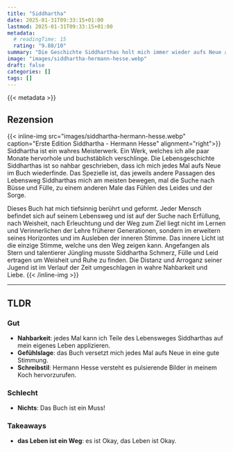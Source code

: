 ```yaml
---
title: "Siddhartha"
date: 2025-01-31T09:33:15+01:00
lastmod: 2025-01-31T09:33:15+01:00
metadata:
  # readingTime: 15
  rating: "9.88/10"
summary: "Die Geschichte Siddharthas holt mich immer wieder aufs Neue ab. Hermann Hesse hat ein zeitloses Werk über den Facettenreichtums des Lebens geschrieben."
image: "images/siddhartha-hermann-hesse.webp"
draft: false
categories: []
tags: []
---
```


{{< metadata >}}

## Rezension

{{< inline-img src="images/siddhartha-hermann-hesse.webp" caption="Erste Edition Siddhartha - Hermann Hesse" alignment="right">}}
Siddhartha ist ein wahres Meisterwerk. Ein Werk, welches ich alle paar Monate hervorhole und buchstäblich verschlinge. Die Lebensgeschichte Siddharthas ist so nahbar geschrieben, dass ich mich jedes Mal aufs Neue im Buch wiederfinde. Das Spezielle ist, das jeweils andere Passagen des Lebensweg Siddharthas mich am meisten bewegen, mal die Suche nach Büsse und Fülle, zu einem anderen Male das Fühlen des Leides und der Sorge.

Dieses Buch hat mich tiefsinnig berührt und geformt. Jeder Mensch befindet sich auf seinem Lebensweg und ist auf der Suche nach Erfüllung, nach Weisheit, nach Erleuchtung und der Weg zum Ziel liegt nicht im Lernen und Verinnerlichen der Lehre früherer Generationen, sondern im erweitern seines Horizontes und im Ausleben der inneren Stimme. Das innere Licht ist die einzige Stimme, welche uns den Weg zeigen kann. Angefangen als Stern und talentierer Jüngling musste Siddhartha Schmerz, Fülle und Leid ertragen um Weisheit und Ruhe zu finden. Die Distanz und Arroganz seiner Jugend ist im Verlauf der Zeit umgeschlagen in wahre Nahbarkeit und Liebe.
{{< /inline-img >}}

---

## TLDR

### Gut
- **Nahbarkeit**: jedes Mal kann ich Teile des Lebensweges Siddharthas auf mein eigenes Leben applizieren.
- **Gefühlslage**: das Buch versetzt mich jedes Mal aufs Neue in eine gute Stimmung.
- **Schreibstil**: Hermann Hesse versteht es pulsierende Bilder in meinem Koch hervorzurufen.

### Schlecht
- **Nichts**: Das Buch ist ein Muss!

### Takeaways
- **das Leben ist ein Weg**: es ist Okay, das Leben ist Okay. 

